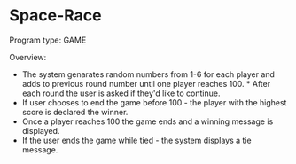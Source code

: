 # Space-Race
Program type: GAME <p> Overview: </p> 
* The system genarates random numbers from 1-6 for each player and adds to previous round number until one player reaches 100.    * After each round the user is asked if they'd like to continue.
* If user chooses to end the game before 100 - the player with the highest score is declared the winner.
* Once a player reaches 100 the game ends and a winning message is displayed.
* If the user ends the game while tied - the system displays a tie message.
